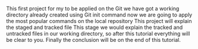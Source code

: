 This first project for my to be applied on the Git
we have got a working directory already created using Git init command
now we are going to apply the most popular commands on the local repository
This project will explain the staged and tracked file
This stage we would explain the tracked and untracked files in our working directory, so after this tutorial everything will be clear to you.
Finally the conclusion will be on the end of this tutorial.
